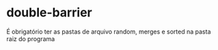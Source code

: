 # double-barrier


É obrigatório ter as pastas de arquivo random, merges e sorted na pasta raiz do programa